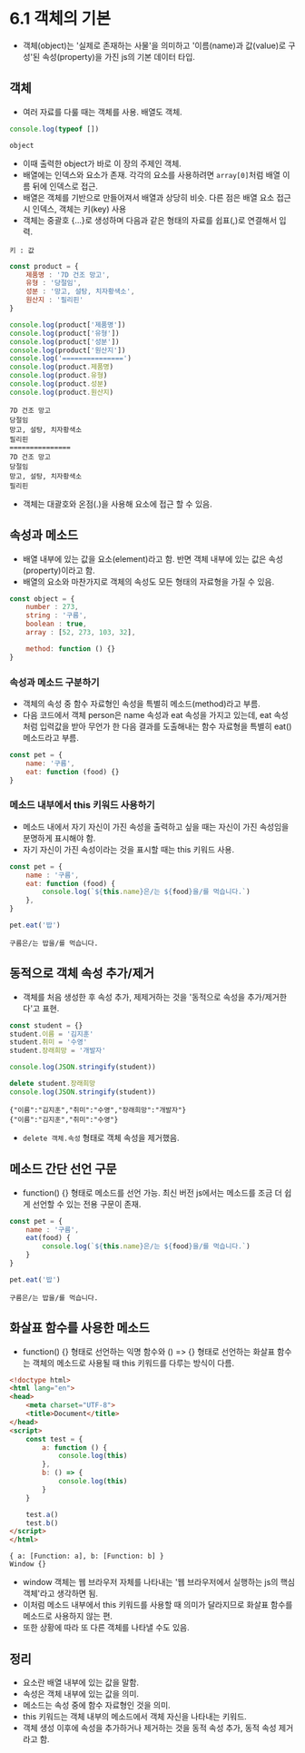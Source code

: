 # 6.1 객체의 기본
- 객체(object)는 '실제로 존재하는 사물'을 의미하고 '이름(name)과 값(value)로 구성'된 속성(property)을 가진 js의 기본 데이터 타입.

## 객체
- 여러 자료를 다룰 때는 객체를 사용. 배열도 객체.
```js
console.log(typeof [])
```
```text
object
```
- 이때 출력한 object가 바로 이 장의 주제인 객체.
- 배열에는 인덱스와 요소가 존재. 각각의 요소를 사용하려면 `array[0]`처럼 배열 이름 뒤에 인덱스로 접근.
- 배열은 객체를 기반으로 만들어져서 배열과 상당히 비슷. 다른 점은 배열 요소 접근시 인덱스, 객체는 키(key) 사용
- 객체는 중괄호 {...}로 생성하며 다음과 같은 형태의 자료를 쉽표(,)로 연결해서 입력.
```text
키 : 값
```
```js
const product = {
    제품명 : '7D 건조 망고',
    유형 : '당절임',
    성분 : '망고, 설탕, 치자황색소',
    원산지 : '필리핀'
}

console.log(product['제품명'])
console.log(product['유형'])
console.log(product['성분'])
console.log(product['원산지'])
console.log('===============')
console.log(product.제품명)
console.log(product.유형)
console.log(product.성분)
console.log(product.원산지)
```
```text
7D 건조 망고
당절임
망고, 설탕, 치자황색소
필리핀
===============
7D 건조 망고
당절임
망고, 설탕, 치자황색소
필리핀
```
- 객체는 대괄호와 온점(.)을 사용해 요소에 접근 할 수 있음.

## 속성과 메소드
- 배열 내부에 있는 값을 요소(element)라고 함. 반면 객체 내부에 있는 값은 속성(property)이라고 함. 
- 배열의 요소와 마찬가지로 객체의 속성도 모든 형태의 자료형을 가질 수 있음.
```js
const object = {
    number : 273,
    string : '구름',
    boolean : true,
    array : [52, 273, 103, 32],

    method: function () {}
}
```

### 속성과 메소드 구분하기
- 객체의 속성 중 함수 자료형인 속성을 특별히 메소드(method)라고 부름.
- 다음 코드에서 객체 person은 name 속성과 eat 속성을 가지고 있는데, eat 속성처럼 입력값을 받아 무언가 한 다음 결과를 도출해내는 함수 자료형을 특별히 eat() 메소드라고 부름.

```js
const pet = {
    name: '구름',
    eat: function (food) {}
}
```

### 메소드 내부에서 this 키워드 사용하기
- 메소드 내에서 자기 자신이 가진 속성을 출력하고 싶을 때는 자신이 가진 속성임을 분명하게 표시해야 함.
- 자기 자신이 가진 속성이라는 것을 표시할 때는 this 키워드 사용.
```js
const pet = {
    name : '구름',
    eat: function (food) {
        console.log(`${this.name}은/는 ${food}을/를 먹습니다.`)
    },
}

pet.eat('밥')
```
```text
구름은/는 밥을/를 먹습니다.
```

## 동적으로 객체 속성 추가/제거
- 객체를 처음 생성한 후 속성 추가, 제제거하는 것을 '동적으로 속성을 추가/제거한다'고 표현.
```js
const student = {}
student.이름 = '김지훈'
student.취미 = '수영'
student.장래희망 = '개발자'

console.log(JSON.stringify(student))

delete student.장래희망
console.log(JSON.stringify(student))
```
```text
{"이름":"김지훈","취미":"수영","장래희망":"개발자"}
{"이름":"김지훈","취미":"수영"}
```
- `delete 객체.속성` 형태로 객체 속성을 제거했음.
## 메소드 간단 선언 구문
- function() {} 형태로 메소드를 선언 가능. 최신 버전 js에서는 메소드를 조금 더 쉽게 선언할 수 있는 전용 구문이 존재.
```js
const pet = {
    name : '구름',
    eat(food) {
        console.log(`${this.name}은/는 ${food}을/를 먹습니다.`)
    }
}

pet.eat('밥')
```
```text
구름은/는 밥을/를 먹습니다.
```

## 화살표 함수를 사용한 메소드
- function() {} 형태로 선언하는 익명 함수와 () => {} 형태로 선언하는 화살표 함수는 객체의 메소드로 사용될 때 this 키워드를 다루는 방식이 다름.
```html
<!doctype html>
<html lang="en">
<head>
    <meta charset="UTF-8">
    <title>Document</title>
</head>
<script>
    const test = {
        a: function () {
            console.log(this)
        },
        b: () => {
            console.log(this)
        }
    }

    test.a()
    test.b()
</script>
</html>
```
```text
{ a: [Function: a], b: [Function: b] }
Window {}
```
- window 객체는 웹 브라우저 자체를 나타내는 '웹 브라우저에서 실행하는 js의 핵심 객체'라고 생각하면 됨.
- 이처럼 메소드 내부에서 this 키워드를 사용할 때 의미가 달라지므로 화살표 함수를 메소드로 사용하지 않는 편.
- 또한 상황에 따라 또 다른 객체를 나타낼 수도 있음.

## 정리
- 요소란 배열 내부에 있는 값을 말함.
- 속성은 객체 내부에 있는 값을 의미.
- 메소드는 속성 중에 함수 자료형인 것을 의미.
- this 키워드는 객체 내부의 메소드에서 객체 자신을 나타내는 키워드.
- 객체 생성 이후에 속성을 추가하거나 제거하는 것을 동적 속성 추가, 동적 속성 제거라고 함.
